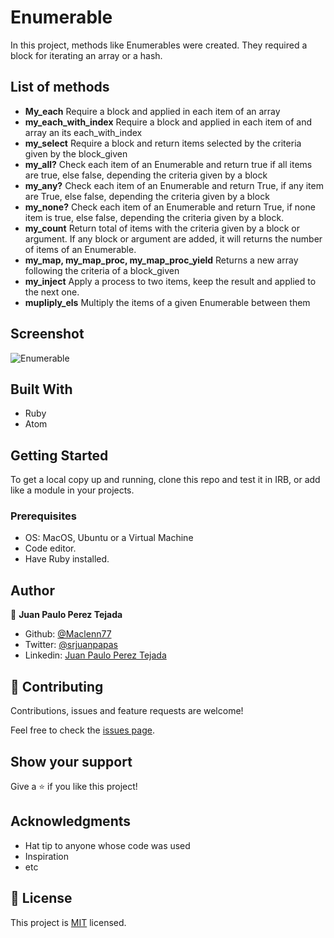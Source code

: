 # Enumerable
In this project, methods like Enumerables were created. They required a block for iterating an array or a hash.

## List of methods

- **My_each** Require a block and applied in each item of an array
- **my_each_with_index** Require a block and applied in each item of and array an its each_with_index
- **my_select** Require a block and return items selected by the criteria given by the block_given
- **my_all?** Check each item of an Enumerable and return true if all items are true, else false, depending the criteria given by a block
- **my_any?** Check each item of an Enumerable and return True, if any item are True, else false, depending the criteria given by a block
- **my_none?** Check each item of an Enumerable and return True, if none item is true, else false, depending the criteria given by a block.
- **my_count** Return total of items with the criteria given by a block or argument. If any block or argument are added, it will returns the number of items of an Enumerable.
- **my_map, my_map_proc, my_map_proc_yield** Returns a new array following the criteria of a block_given
- **my_inject** Apply a process to two items, keep the result and applied to the next one.
- **mupliply_els** Multiply the items of a given Enumerable between them

## Screenshot

![Enumerable](https://user-images.githubusercontent.com/1808402/79390056-a0bd2a00-7f34-11ea-9456-9407791e4a02.png)

## Built With

- Ruby
- Atom

## Getting Started

To get a local copy up and running, clone this repo and test it in IRB, or add like a module in your projects.

### Prerequisites
- OS: MacOS, Ubuntu or a Virtual Machine
- Code editor.
- Have Ruby installed.


## Author

👤 **Juan Paulo Perez Tejada**

- Github: [@Maclenn77](https://github.com/Maclenn77)
- Twitter: [@srjuanpapas](https://twitter.com/srjuanpapas)
- Linkedin: [Juan Paulo Perez Tejada](https://mx.linkedin.com/in/juanpaulopereztejada)

## 🤝 Contributing

Contributions, issues and feature requests are welcome!

Feel free to check the [issues page](issues/).

## Show your support

Give a ⭐️ if you like this project!

## Acknowledgments

- Hat tip to anyone whose code was used
- Inspiration
- etc

## 📝 License

This project is [MIT](lic.url) licensed.
